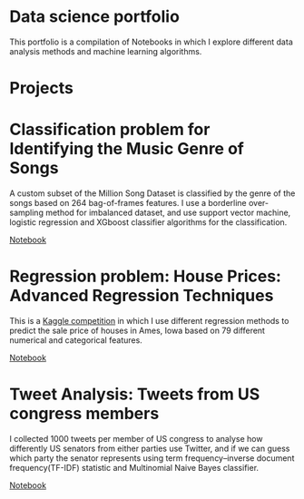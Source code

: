 # Data science portfolio

This portfolio is a compilation of Notebooks in which I explore different data analysis methods and machine learning algorithms.

# Projects

# Classification problem for Identifying the Music Genre of Songs

 A custom subset of the Million Song Dataset is classified by the genre of the songs based on 264 bag-of-frames features.
 I use a borderline over-sampling method for imbalanced dataset, and use support vector machine, logistic regression and XGboost classifier algorithms for the classification.
 
  [Notebook](https://github.com/ed-datascience/Data-Science/blob/master/Notebooks/Song_Classification.ipynb)
 
 # Regression problem: House Prices: Advanced Regression Techniques
 
 This is a [Kaggle competition](https://www.kaggle.com/c/house-prices-advanced-regression-techniques) in which I use different regression methods to predict the sale price of houses in Ames, Iowa based on 79 different numerical and categorical features.
 
 [Notebook](https://github.com/ed-datascience/Data-Science/blob/master/Notebooks/HousePriceRegression.ipynb)
 
 # Tweet Analysis: Tweets from US congress members
 
 I collected 1000 tweets per member of US congress to analyse how differently US senators from either parties use Twitter, and if we can guess which party the senator represents using term frequency–inverse document frequency(TF-IDF) statistic and Multinomial Naive Bayes classifier.
 
  [Notebook](https://github.com/ed-datascience/Data-Science/blob/master/Notebooks/Congress_Tweet_Analysis.ipynb)
